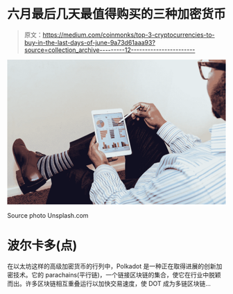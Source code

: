 # 六月最后几天最值得购买的三种加密货币

> 原文：<https://medium.com/coinmonks/top-3-cryptocurrencies-to-buy-in-the-last-days-of-june-9a73d61aaa93?source=collection_archive---------12----------------------->

![](img/32f472e550ee9758c747143d69d42513.png)

Source photo Unsplash.com

# 波尔卡多(点)

在以太坊这样的高级加密货币的行列中，Polkadot 是一种正在取得进展的创新加密技术。它的 parachains(平行链)，一个链接区块链的集合，使它在行业中脱颖而出。许多区块链相互重叠运行以加快交易速度，使 DOT 成为多链区块链…